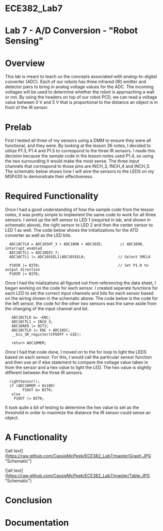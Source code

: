 ECE382_Lab7
===========

# Lab 7 - A/D Conversion - "Robot Sensing"

# Overview
  This lab is meant to teach us the concepts associated with analog-to-digital converter (ADC). Each of our robots has three infrared (IR) emitter and detector pairs to bring in analog voltage values for the ADC. The incoming voltages will be used to determine whether the robot is approaching a wall or not. By using the headers on top of our robot PCD, we can read a voltage value between 0 V and 5 V that is proportional to the distance an object is in front of the IR sensor. 
  
# Prelab
  First I tested all three of my sensors using a DMM to ensure they were all functional, and they were. By looking at the lesson 36 notes, I decided to utilize P1.3, P1.4 and P1.5 to correspond to the three IR sensors. I made this decision because the sample code in the lesson notes used P1.4, so using the two surrounding it would make the most sense. The three input channels that correspond to those pins are INCH_3, INCH_4 and INCH_5. The schematic below shows how I will wire the sensors to the LEDS on my MSP430 to demonstrate their effectiveness.
  
# Required Functionality

Once I had a good understanding of how the sample code from the lesson notes, it was pretty simple to implement the same code to work for all three sensors. I wired up the left sensor to LED 1 (required in lab, and shown in schematic above), the right sensor to LED 2 and then the center sensor to LED 1 as well. The code below shows the initializations for the ATD converter as well as the LED bits. 

      ADC10CTL0 = ADC10SHT_3 + ADC10ON + ADC10IE;		 // ADC10ON, interrupt enabled
      ADC10CTL1 = ADC10DIV_7;   
      ADC10CTL1 |= ADC10SSEL1|ADC10SSEL0;  				// Select SMCLK

      P1DIR |= BIT0; 									// Set P1.0 to output direction
      P1DIR |= BIT6;
     
Once I had the inializations all figured out from referencing the data sheet, I began working on the code for each sensor. I created seperate functions for each LED to set the correct input channels and bits for each sensor based on the wiring shown in the schematic above. The code below is the code for the left sensor, the code for the other two sensors was the same aside from the changing of the input channel and bit. 

       ADC10CTL0 &= ~ENC;
       ADC10CTL1 = INCH_3;
       ADC10AE0 |= BIT3;
       ADC10CTL0 |= ENC + ADC10SC;
       __bis_SR_register(CPUOFF + GIE);

       return ADC10MEM;
       

Once I had that code done, I moved on to the for loop to light the LEDS based on each sensor. For this, I would call the particular sensor function and then use an if else statement to compare the voltage value taken in from the sensor and a hex value to light the LED. The hex value is slightly different between the three IR sensors.

      rightSensor();
      if (ADC10MEM < 0x180)
        	P1OUT &= BIT6;
       else
      	P1OUT |= BIT6;
      	
It took quite a bit of testing to determine the hex value to set as the threshold in order to maximize the distance the IR sensor could sense an object. 

# A Functionality

 ![alt text] (https://raw.github.com/CassieMcPeek/ECE382_Lab7/master/Graph.JPG "Schematic")
 
  ![alt text] (https://raw.github.com/CassieMcPeek/ECE382_Lab7/master/Table.JPG "Schematic")

# Conclusion

# Documentation
    
    
